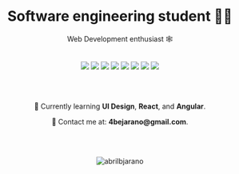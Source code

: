 <h1 align="center">Software engineering student 🧑‍🎨</h1>
<p align="center">Web Development enthusiast 🕸️</p>

<br>

<div align="center">
  <img src="https://img.icons8.com/external-tal-revivo-color-tal-revivo/48/000000/external-angular-a-typescript-based-open-source-web-application-framework-logo-color-tal-revivo.png"/>
  <img src="https://img.icons8.com/?size=48&id=J79emsSv2QCu&format=png&color=000000"/>
  <img src="https://img.icons8.com/?size=48&id=hsPbhkOH4FMe&format=png&color=000000"/>
  <img src="https://img.icons8.com/color/48/000000/typescript.png"/>
  <img src="https://img.icons8.com/color/48/000000/javascript--v1.png"/>
  <img src="https://img.icons8.com/?size=48&id=QEQQKirln6Tf&format=png&color=000000"/>
<!--   <img src="https://img.icons8.com/color/48/000000/bootstrap.png"/>
  <img src="https://img.icons8.com/color/48/000000/css3.png"/>
  <img src="https://img.icons8.com/color/48/000000/html-5--v1.png"/> -->
  <img src="https://img.icons8.com/color/48/000000/npm.png"/>
  <img src="https://img.icons8.com/color/48/000000/jira.png"/>
</div>

<br><br>

<div align="center">
  <p>🧠 Currently learning <strong>UI Design</strong>, <strong>React</strong>, and <strong>Angular</strong>.</p>
  <p> 💌 Contact me at: <strong>4bejarano@gmail.com</strong>.</p>
</div>

<br><br>

<p align="center"><img align="center" src="https://github-readme-stats.vercel.app/api/top-langs?username=abrilbjarano&show_icons=true&theme=cobalt&locale=en&layout=compact&hide=dart" alt="abrilbjarano" /></p>

